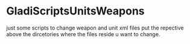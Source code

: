 # GladiScriptsUnitsWeapons
just some scripts to change weapon and unit xml files
put the repective above the dircetories where the files reside u want to change.
